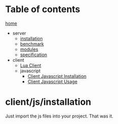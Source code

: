 # Table of contents

[home](/README.md)
- server
  - [installation](/docu/server/installation.md)
  - [benchmark](/docu/server/benchmark.md)
  - [modules](/docu/server/modules.md)
  - [specification](/docu/server/specification.md)
- client
  - [Lua Client](/docu/client/lua/usage.md)
  - javascript
    - [Client Javascript Installation](/docu/client/js/installation.md)
    - [Client Javascript Usage](/docu/client/js/usage.md)


# client/js/installation

Just import the js files into your project. That was it.

